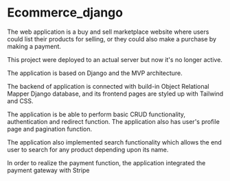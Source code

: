 # Ecommerce_django
The web application is a buy and sell marketplace website where users could list their products for selling, or they could also make a purchase by making a payment.

This project were deployed to an actual server but now it's no longer active.

The application is based on Django and the MVP architecture.

The backend of application is connected with build-in Object Relational Mapper Django database, and its frontend pages are styled up with Tailwind and CSS.

The application is be able to perform basic CRUD functionality, authentication and redirect function. The application also has user's profile page and pagination function.

The application also implemented search functionality which allows the end user to search for any product depending upon its name.

In order to realize the payment function, the application integrated the payment gateway with Stripe 
